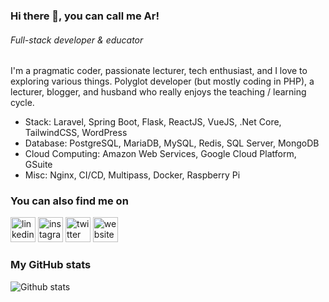 <!-- ![image](https://github4life.herokuapp.com/riipandi.gif) -->

### Hi there 👋, you can call me Ar!
###### *Full-stack developer & educator*

I'm a pragmatic coder, passionate lecturer, tech enthusiast, and I love to exploring various things. 
Polyglot developer (but mostly coding in PHP), a lecturer, blogger, and husband who really enjoys the teaching / learning cycle.

* Stack: Laravel, Spring Boot, Flask, ReactJS, VueJS, .Net Core, TailwindCSS, WordPress
* Database: PostgreSQL, MariaDB, MySQL, Redis, SQL Server, MongoDB
* Cloud Computing: Amazon Web Services, Google Cloud Platform, GSuite
* Misc: Nginx, CI/CD, Multipass, Docker, Raspberry Pi

### You can also find me on
[<img src='https://cdn.jsdelivr.net/npm/simple-icons@3.0.1/icons/linkedin.svg' alt='linkedin' height='40'>](https://id.linkedin.com/in/aris-ripandi/)
[<img src='https://cdn.jsdelivr.net/npm/tabler-icons@1.10.0/icons/brand-instagram.svg' alt='instagram' height='40'>](https://www.instagram.com/riipandi/)
[<img src='https://cdn.jsdelivr.net/npm/tabler-icons@1.10.0/icons/brand-twitter.svg' alt='twitter' height='40'>](https://twitter.com/riipandi)
[<img src='https://cdn.jsdelivr.net/npm/tabler-icons@1.10.0/icons/link.svg' alt='website' height='40'>](https://aris.web.id) 

### My GitHub stats
![Github stats](https://github-readme-stats.vercel.app/api?username=riipandi&show_icons=true)

<!--
### Hi there 👋

**riipandi/riipandi** is a ✨ _special_ ✨ repository because its `README.md` (this file) appears on your GitHub profile.

Here are some ideas to get you started:

- 🔭 I’m currently working on ...
- 🌱 I’m currently learning ...
- 👯 I’m looking to collaborate on ...
- 🤔 I’m looking for help with ...
- 💬 Ask me about ...
- 📫 How to reach me: ...
- 😄 Pronouns: ...
- ⚡ Fun fact: ...
-->
